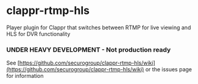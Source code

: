 # clappr-rtmp-hls
Player plugin for Clappr that switches between RTMP for live viewing and HLS for DVR functionality

### UNDER HEAVY DEVELOPMENT - Not production ready
See [https://github.com/securogroup/clappr-rtmp-hls/wiki](https://github.com/securogroup/clappr-rtmp-hls/wiki) or the issues page for information
